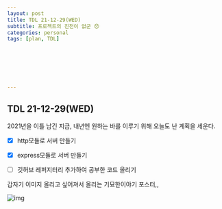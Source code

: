 ```yaml
---
layout: post
title: TDL 21-12-29(WED)
subtitle: 프로젝트의 진전이 없군 😞
categories: personal
tags: [plan, TDL]







---
```




## TDL 21-12-29(WED)



2021년을 이틀 남긴 지금, 내년엔 원하는 바를 이루기 위해 오늘도 난 계획을 세운다.



- [x] http모듈로 서버 만들기
- [x] express모듈로 서버 만들기
- [ ] 깃허브 레퍼지터리 추가하여 공부한 코드 올리기



갑자기 이미지 올리고 싶어져서 올리는 기묘한이야기 포스터,,

![img](/Users/kwonjh/Documents/apoptosis1831.github.io/assets/images/etc/stranger_things.jpg)

